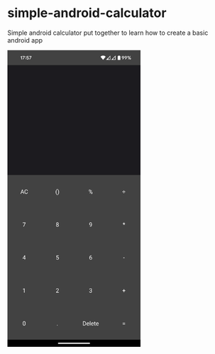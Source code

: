# simple-android-calculator

Simple android calculator put together to learn how to create a basic android app

<img src="https://github.com/ElliotGJ/simple-android-calculator/blob/main/Screenshot_20240617-175755.png" width="300">
